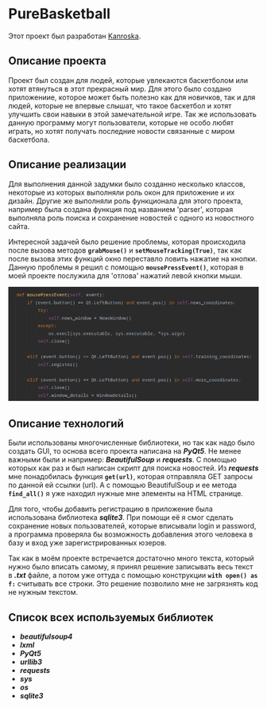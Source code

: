 # PureBasketball

Этот проект был разработан [Kanroska](https://github.com/Kanroshka).

## Описание проекта
Проект был создан для людей, которые увлекаются баскетболом или хотят втянуться в этот прекрасный мир.
Для этого было создано приложениие, которое может быть полезно как для новичков, так и для людей, которые не впервые слышат, что такое баскетбол и хотят
улучшить свои навыки в этой замечательной игре. Так же использовать данную программу могут пользователи, которые не особо любят играть, но хотят получать последние
новости связанные с миром баскетбола.

## Описание реализации
Для выполнения данной задумки было созданно несколько классов, некоторые из которых выполняли роль окон для приложение и их дизайн.
Другие же выполняли роль функционала для этого проекта, например была создана функция под названием 'parser', которая выполняла роль
поиска и сохранение новостей с одного из новостного сайта.

Интересной задачей было решение проблемы, которая происходила после вызова методов  **`grabMouse()`** и **`setMouseTracking(True)`**, так как после вызова этих функций
окно переставло ловить нажатие на кнопки. Данную проблемы я решил с помощью **`mousePressEvent()`**, которая в моей проекте послужила для 'отлова'
нажатий левой кнопки мыши.

![Реализация mousePressEvent](img/for_readme2.png 'Реализация mousePressEven()')

## Описание технологий
Были использованы многочисленные библиотеки, но так как надо было создать GUI, то основа всего проекта написана на ***PyQt5***. Не менее важными были и например:
***BeautifulSoup*** и ***requests***. С помощью которых как раз и был написан скрипт для поиска новостей. Из ***requests*** мне понадобилась функция
**`get(url)`**, которая отправляла GET запросы по данной ей ссылки (url). А с помощью BeautifulSoup и ее метода **`find_all()`** я уже находил нужные мне элементы на HTML странице.

Для того, чтобы добавить регистрацию в приложение была использована библиотека ***sqlite3***. При помощи её я смог сделать сохранение новых пользователей, которые
вписывали login и password, а программа проверяла бы возможность добавления этого человека в базу и вход уже зарегистрированных юзеров.

Так как в моём проекте встречается достаточно много текста, который нужно было вписать самому, я принял решение записывать весь текст в ***.txt*** файле, а потом уже
оттуда с помощью конструкции **`with open() as f:`** считывать все строки. Это решение позволило мне не загрязнять код не нужным текстом. 



## Список всех используемых библиотек
- ***beautifulsoup4***
- ***lxml***
- ***PyQt5***
- ***urllib3***
- ***requests***
- ***sys***
- ***os***
- ***sqlite3***
